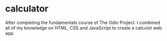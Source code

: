 # calculator
After completing the fundamentals course of The Odin Project. I combined all of my knowledge on HTML, CSS and JavaScript to create a calculot web app.
